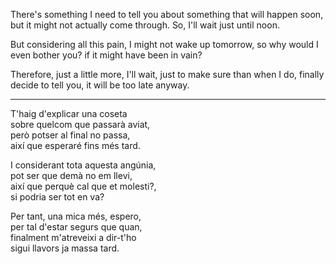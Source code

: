 There's something I need to tell you
about something that will happen soon,
but it might not actually come through.
So, I'll wait just until noon. 

But considering all this pain,
I might not wake up tomorrow,
so why would I even bother you?
if it might have been in vain?

Therefore, just a little more, I'll wait, 
just to make sure than when I do,
finally decide to tell you,
it will be too late anyway. 

---

T'haig d'explicar una coseta  
sobre quelcom que passarà aviat,  
però potser al final no passa,  
així que esperaré fins més tard.  
  
I considerant tota aquesta angúnia,  
pot ser que demà no em llevi,  
així que perquè cal que et molesti?,  
si podria ser tot en va?  
  
Per tant, una mica més, espero,  
per tal d'estar segurs que quan,  
finalment m'atreveixi a dir-t'ho  
sigui llavors ja massa tard.



